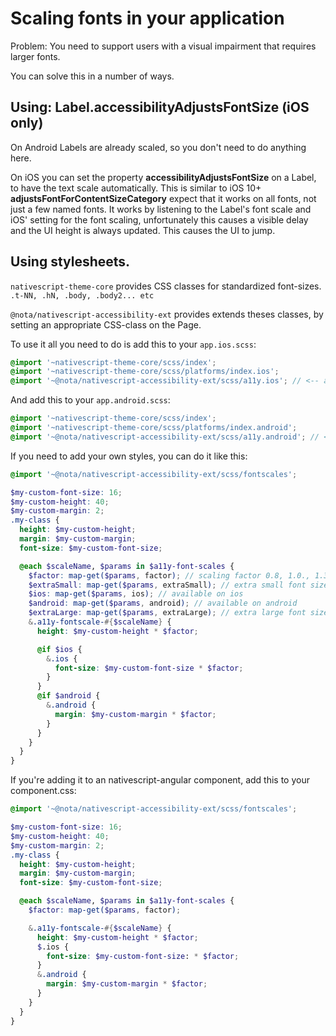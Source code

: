 # Scaling fonts in your application

Problem:
You need to support users with a visual impairment that requires larger fonts.

You can solve this in a number of ways.

## Using: Label.accessibilityAdjustsFontSize (iOS only)

On Android Labels are already scaled, so you don't need to do anything here.

On iOS you can set the property **accessibilityAdjustsFontSize** on a Label, to have the text scale automatically.
This is similar to iOS 10+ **adjustsFontForContentSizeCategory** expect that it works on all fonts, not just a few named fonts.
It works by listening to the Label's font scale and iOS' setting for the font scaling, unfortunately this causes a visible delay
and the UI height is always updated. This causes the UI to jump.

## Using stylesheets.

`nativescript-theme-core` provides CSS classes for standardized font-sizes.
`.t-NN, .hN, .body, .body2... etc`

`@nota/nativescript-accessibility-ext` provides extends theses classes, by setting an appropriate CSS-class on the Page.

To use it all you need to do is add this to your `app.ios.scss`:

```scss
@import '~nativescript-theme-core/scss/index';
@import '~nativescript-theme-core/scss/platforms/index.ios';
@import '~@nota/nativescript-accessibility-ext/scss/a11y.ios'; // <-- add this line
```

And add this to your `app.android.scss`:

```scss
@import '~nativescript-theme-core/scss/index';
@import '~nativescript-theme-core/scss/platforms/index.android';
@import '~@nota/nativescript-accessibility-ext/scss/a11y.android'; // <-- add this line
```

If you need to add your own styles, you can do it like this:

```scss
@import '~@nota/nativescript-accessibility-ext/scss/fontscales';

$my-custom-font-size: 16;
$my-custom-height: 40;
$my-custom-margin: 2;
.my-class {
  height: $my-custom-height;
  margin: $my-custom-margin;
  font-size: $my-custom-font-size;

  @each $scaleName, $params in $a11y-font-scales {
    $factor: map-get($params, factor); // scaling factor 0.8, 1.0., 1.3 etc
    $extraSmall: map-get($params, extraSmall); // extra small font size
    $ios: map-get($params, ios); // available on ios
    $android: map-get($params, android); // available on android
    $extraLarge: map-get($params, extraLarge); // extra large font size
    &.a11y-fontscale-#{$scaleName} {
      height: $my-custom-height * $factor;

      @if $ios {
        &.ios {
          font-size: $my-custom-font-size * $factor;
        }
      }
      @if $android {
        &.android {
          margin: $my-custom-margin * $factor;
        }
      }
    }
  }
}

```

If you're adding it to an nativescript-angular component, add this to your component.css:

```scss
@import '~@nota/nativescript-accessibility-ext/scss/fontscales';

$my-custom-font-size: 16;
$my-custom-height: 40;
$my-custom-margin: 2;
.my-class {
  height: $my-custom-height;
  margin: $my-custom-margin;
  font-size: $my-custom-font-size;

  @each $scaleName, $params in $a11y-font-scales {
    $factor: map-get($params, factor);

    &.a11y-fontscale-#{$scaleName} {
      height: $my-custom-height * $factor;
      $.ios {
        font-size: $my-custom-font-size: * $factor;
      }
      &.android {
        margin: $my-custom-margin * $factor;
      }
    }
  }
}
```
